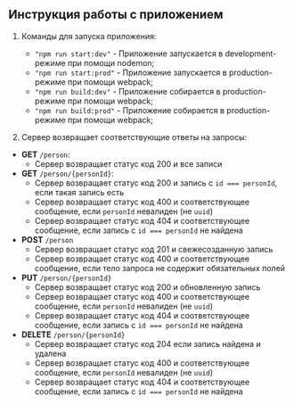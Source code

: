 ## Инструкция работы с приложением

1. Команды для запуска приложения:

   - `"npm run start:dev"` - Приложение запускается в development-режиме при помощи nodemon;
   - `"npm run start:prod"` - Приложение запускается в production-режиме при помощи webpack;
   - `"npm run build:dev"` - Приложение собирается в production-режиме при помощи webpack;
   - `"npm run build:prod"` - Приложение собирается в production-режиме при помощи webpack;

2. Сервер возвращает соответствующие ответы на запросы:

- **GET** `/person`:
  - Сервер возвращает статус код 200 и все записи
- **GET** `/person/{personId}`:
  - Сервер возвращает статус код 200 и запись с `id === personId`, если такая запись есть
  - Сервер возвращает статус код 400 и соответствующее сообщение, если `personId` невалиден (не `uuid`)
  - Сервер возвращает статус код 404 и соответствующее сообщение, если запись с `id === personId` не найдена
- **POST** `/person`
  - Сервер возвращает статус код 201 и свежесозданную запись
  - Сервер возвращает статус код 400 и соответствующее сообщение, если тело запроса не содержит обязательных полей
- **PUT** `/person/{personId}`
  - Сервер возвращает статус код 200 и обновленную запись
  - Сервер возвращает статус код 400 и соответствующее сообщение, если `personId` невалиден (не `uuid`)
  - Сервер возвращает статус код 404 и соответствующее сообщение, если запись с `id === personId` не найдена
- **DELETE** `/person/{personId}`
  - Сервер возвращает статус код 204 если запись найдена и удалена
  - Сервер возвращает статус код 400 и соответствующее сообщение, если `personId` невалиден (не `uuid`)
  - Сервер возвращает статус код 404 и соответствующее сообщение, если запись с `id === personId` не найдена
